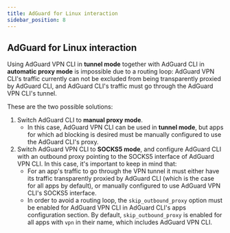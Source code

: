 ```yaml
---
title: AdGuard for Linux interaction
sidebar_position: 8
---
```


## AdGuard for Linux interaction

Using  AdGuard VPN CLI in **tunnel mode** together with AdGuard CLI in **automatic proxy mode** is impossible due to a
routing loop: AdGuard VPN CLI's traffic currently can not be excluded from being transparently proxied by AdGuard CLI,
and AdGuard CLI's traffic must go through the AdGuard VPN CLI's tunnel.

These are the two possible solutions:

1. Switch AdGuard CLI to **manual proxy mode**.
    - In this case, AdGuard VPN CLI can be used in **tunnel mode**, but apps for which ad blocking is desired must be
      manually configured to use the AdGuard CLI's proxy.
2. Switch AdGuard VPN CLI to **SOCKS5 mode**, and configure AdGuard CLI with an outbound proxy pointing to the SOCKS5
   interface of AdGuard VPN CLI. In this case, it's important to keep in mind that:
    - For an app's traffic to go through the VPN tunnel it must either have its traffic
      transparently proxied by AdGuard CLI (which is the case for all apps by default), or manually configured to use
      AdGuard VPN CLI's SOCKS5 interface.
    - In order to avoid a routing loop, the `skip_outbound_proxy` option must be enabled
      for AdGuard VPN CLI in AdGuard CLI's apps configuration section. By default, `skip_outbound_proxy` is enabled for
      all apps with `vpn` in their name, which includes AdGuard VPN CLI.
